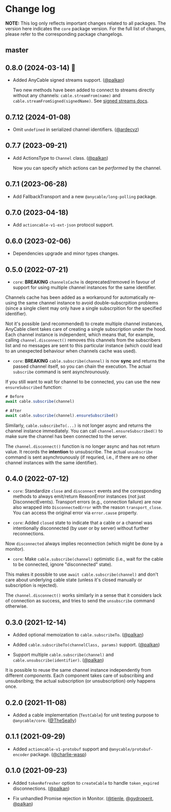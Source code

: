 # Change log

**NOTE:** This log only reflects important changes related to all packages. The version here indicates the `core` package version. For the full list of changes, please refer to the corresponding package changelogs.

## master

## 0.8.0 (2024-03-14) 🥧

- Added AnyCable signed streams support. ([@palkan][])

  Two new methods have been added to connect to streams directly without any channels: `cable.streamFrom(name)` and `cable.streamFromSigned(signedName)`. See [signed streams docs](https://docs.anycable.io/edge/anycable-go/signed_streams).

## 0.7.12 (2024-01-08)

- Omit `undefined` in serialized channel identifiers. ([@ardecvz][])

## 0.7.7 (2023-09-21)

- Add ActionsType to `Channel` class. ([@palkan][])

  Now you can specify which actions can be _performed_ by the channel.

## 0.7.1 (2023-06-28)

- Add FallbackTransport and a new `@anycable/long-polling` package.

## 0.7.0 (2023-04-18)

- Add `actioncable-v1-ext-json` protocol support.

## 0.6.0 (2023-02-06)

- Dependencies upgrade and minor types changes.

## 0.5.0 (2022-07-21)

- `core`: **BREAKING** `channelsCache` is deprecated/removed in favour of support for using multiple channel instances for the same identifier.

Channels cache has been added as a workaround for automatically re-using the same channel instance to avoid double-subscrpition problems (since a single client may only have a single subscrpition for the specified identifier).

Not it's possible (and recommended) to create multiple channel instances, AnyCable client takes care of creating a single subscription under the hood. Each channel instance is independent, which means that, for example, calling `channel.disconnect()` removes this channels from the subscribers list and no messages are sent to this particular instance (which could lead to an unexpected behaviour when channels cache was used).

- `core`: **BREAKING** `cable.subscribe(channel)` is now **sync** and returns the passed channel itself, so you can chain the execution. The actual `subscribe` command is sent asynchrounously.

If you still want to wait for channel to be connected, you can use the new `ensureSubscribed` function:

```js
# Before
await cable.subscribe(channel)

# After
await cable.subscribe(channel).ensureSubscribed()
```

Similarly, `cable.subscribeTo(...)` is not longer async and returns the channel instance immediately. You can call `channel.ensureSubscribed()` to make sure the channel has been connected to the server.

The `channel.disconnect()` function is no longer async and has not return value. It records the **intention** to unsubscribe. The actual `unsubscribe` command is sent asynchrounously (if requried, i.e., if there are no other channel instances with the same identifier).

## 0.4.0 (2022-07-12)

- `core`: Standardize `close` and `disconnect` events and the corresponding methods to always emit/return ReasonError instances (not just DisconnectEvents). Transport errors (e.g., connection failure) are now also wrapped into `DisconnectedError` with the reason `transport_close`. You can access the original error via `error.cause` property.

- `core`: Added `closed` state to indicate that a cable or a channel was intentionally disconnected (by user or by server) without further reconnections.

Now `disconnected` always implies reconnection (which might be done by a monitor).

- `core`: Make `cable.subscribe(channel)` optimistic (i.e., wait for the cable to be connected, ignore "disconnected" state).

This makes it possible to use `await cable.subscribe(channel)` and don't care about underlying cable state (unless it's closed manually or subscription is rejected).

The `channel.disconnect()` works similarly in a sense that it considers lack of connection as success, and tries to send the `unsubscribe` command otherwise.

## 0.3.0 (2021-12-14)

- Added optional memoization to `cable.subscribeTo`. ([@palkan][])

- Added `cable.subscribeTo(channelClass, params)` support. ([@palkan][])

- Support multiple `cable.subscribe(channel)` and `cable.unsubscribe(identifier)`. ([@palkan][])

It is possible to reuse the same channel instance independently from different _components_.
Each component takes care of subscribing and unsubsribing; the actual subscription (or unsubscription) only happens once.

## 0.2.0 (2021-11-08)

- Added a cable implementation (`TestCable`) for unit testing purpose to `@anycable/core`. ([@TheSeally][])

## 0.1.1 (2021-09-29)

- Added `actioncable-v1-protobuf` support and `@anycable/protobuf-encoder` package. ([@charlie-wasp][])

## 0.1.0 (2021-09-23)

- Added `tokenRefresher` option to `createCable` to handle `token_expired` disconnections. ([@palkan][])

- Fix unhandled Promise rejection in Monitor. ([@tienle][], [@gydroperit][], [@palkan][])

[@palkan]: https://github.com/palkan
[@tienle]: https://github.com/tienle
[@gydroperit]: https://github.com/gydroperit
[@charlie-wasp]: https://github.com/charlie-wasp
[@TheSeally]: https://github.com/TheSeally
[@ardecvz]: https://github.com/ardecvz
